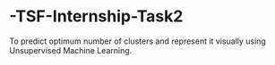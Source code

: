 # -TSF-Internship-Task2
To predict optimum number of clusters and represent it visually using Unsupervised Machine Learning.
